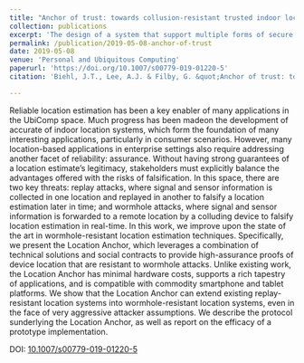 ```yaml
---
title: "Anchor of trust: towards collusion-resistant trusted indoor location for enterprise and industrial use"
collection: publications
excerpt: 'The design of a system that support multiple forms of secure location estimation.  Has multiple applications of use; including secure, location-based documents, secure location check-ins, and secure location monitoring.'
permalink: /publication/2019-05-08-anchor-of-trust
date: 2019-05-08
venue: 'Personal and Ubiquitous Computing'
paperurl: 'https://doi.org/10.1007/s00779-019-01220-5'
citation: 'Biehl, J.T., Lee, A.J. & Filby, G. &quot;Anchor of trust: towards collusion-resistant trusted indoor location for enterprise and industrial use&quot;. <i>Pers Ubiquit Comput</i> (2019).'

---
```

Reliable location estimation has been a key enabler of many applications in the UbiComp space. Much progress has been madeon the development of accurate of indoor location systems, which form the foundation of many interesting applications, particularly in consumer scenarios. However, many location-based applications in enterprise settings also require addressing another facet of reliability: assurance. Without having strong guarantees of a location estimate’s legitimacy, stakeholders must explicitly balance the advantages offered with the risks of falsification. In this space, there are two key threats: replay attacks, where signal and sensor information is collected in one location and replayed in another to falsify a location estimation later in time; and wormhole attacks, where signal and sensor information is forwarded to a remote location by a colluding device to falsify location estimation in real-time. In this work, we improve upon the state of the art in wormhole-resistant location estimation techniques. Specifically, we present the Location Anchor, which leverages a combination of technical solutions and social contracts to provide high-assurance proofs of device location that are resistant to wormhole attacks. Unlike existing work, the Location Anchor has minimal hardware costs, supports a rich tapestry of applications, and is compatible with commodity smartphone and tablet platforms. We show that the Location Anchor can extend existing replay-resistant location systems into wormhole-resistant location systems, even in the face of very aggressive attacker assumptions. We describe the protocol sunderlying the Location Anchor, as well as report on the efficacy of a prototype implementation.

DOI: [10.1007/s00779-019-01220-5](https://doi.org/10.1007/s00779-019-01220-5)
